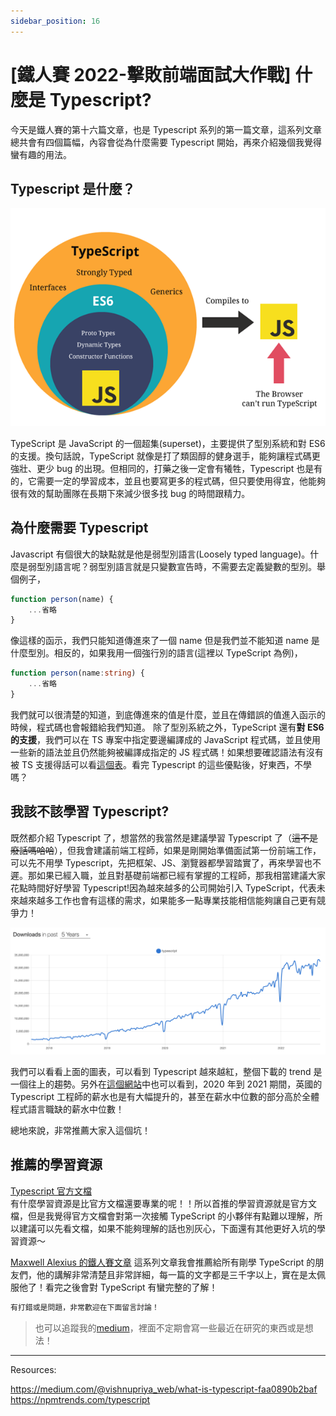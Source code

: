 ```yaml
---
sidebar_position: 16
---
```


# [鐵人賽 2022-擊敗前端面試大作戰] 什麼是 Typescript?

今天是鐵人賽的第十六篇文章，也是 Typescript 系列的第一篇文章，這系列文章總共會有四個篇幅，內容會從為什麼需要 Typescript 開始，再來介紹幾個我覺得蠻有趣的用法。

## Typescript 是什麼？

![typescript](./Img/typescirpt.png)

TypeScript 是 JavaScript 的一個超集(superset)，主要提供了型別系統和對 ES6 的支援。換句話說，TypeScript 就像是打了類固醇的健身選手，能夠讓程式碼更強壯、更少 bug 的出現。但相同的，打藥之後一定會有犧牲，Typescript 也是有的，它需要一定的學習成本，並且也要寫更多的程式碼，但只要使用得宜，他能夠很有效的幫助團隊在長期下來減少很多找 bug 的時間跟精力。

## 為什麼需要 Typescript

Javascript 有個很大的缺點就是他是弱型別語言(Loosely typed language)。什麼是弱型別語言呢？弱型別語言就是只變數宣告時，不需要去定義變數的型別。舉個例子，

```js
function person(name) {
    ...省略
}
```

像這樣的函示，我們只能知道傳進來了一個 name 但是我們並不能知道 name 是什麼型別。相反的，如果我用一個強行別的語言(這裡以 TypeScript 為例)，

```ts
function person(name:string) {
    ...省略
}
```

我們就可以很清楚的知道，到底傳進來的值是什麼，並且在傳錯誤的值進入函示的時候，程式碼也會報錯給我們知道。
除了型別系統之外，TypeScript 還有**對 ES6 的支援**，我們可以在 TS 專案中指定要邊編譯成的 JavaScript 程式碼，並且使用一些新的語法並且仍然能夠被編譯成指定的 JS 程式碼！如果想要確認語法有沒有被 TS 支援得話可以看[這個表](https://kangax.github.io/compat-table)。看完 Typescript 的這些優點後，好東西，不學嗎？

## 我該不該學習 Typescript?

既然都介紹 Typescript 了，想當然的我當然是建議學習 Typescript 了（~~這不是廢話嗎哈哈~~），但我會建議前端工程師，如果是剛開始準備面試第一份前端工作，可以先不用學 Typescript，先把框架、JS、瀏覽器都學習踏實了，再來學習也不遲。那如果已經入職，並且對基礎前端都已經有掌握的工程師，那我相當建議大家花點時間好好學習 Typescript!因為越來越多的公司開始引入 TypeScript，代表未來越來越多工作也會有這樣的需求，如果能多一點專業技能相信能夠讓自己更有競爭力！

![TS_trend](./Img/TS_trend.png)

我們可以看看上面的圖表，可以看到 Typescript 越來越紅，整個下載的 trend 是一個往上的趨勢。另外在[這個網站](https://www.itjobswatch.co.uk/jobs/uk/typescript.do)中也可以看到，2020 年到 2021 期間，英國的 Typescript 工程師的薪水也是有大幅提升的，甚至在薪水中位數的部分高於全體程式語言職缺的薪水中位數！

總地來說，非常推薦大家入這個坑！

## 推薦的學習資源

[Typescript 官方文檔](https://www.typescriptlang.org/)  
有什麼學習資源是比官方文檔還要專業的呢！！所以首推的學習資源就是官方文檔，但是我覺得官方文檔會對第一次接觸 TypeScript 的小夥伴有點難以理解，所以建議可以先看文檔，如果不能夠理解的話也別灰心，下面還有其他更好入坑的學習資源～

[Maxwell Alexius 的鐵人賽文章](https://ithelp.ithome.com.tw/articles/10214714)
這系列文章我會推薦給所有剛學 TypeScript 的朋友們，他的講解非常清楚且非常詳細，每一篇的文字都是三千字以上，實在是太佩服他了！看完之後會對 TypeScript 有蠻完整的了解！

```js
有打錯或是問題，非常歡迎在下面留言討論！
```

> 也可以追蹤我的[medium](https://medium.com/@bywater529)，裡面不定期會寫一些最近在研究的東西或是想法！

---

Resources:

https://medium.com/@vishnupriya_web/what-is-typescript-faa0890b2baf
https://npmtrends.com/typescript
